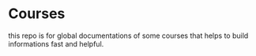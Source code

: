 # Courses
this repo is for global documentations of some courses that helps to build informations fast and helpful.
